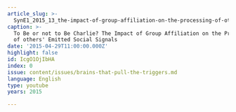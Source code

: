 ```yaml
---
article_slug: >-
  SynE1_2015_13_the-impact-of-group-affiliation-on-the-processing-of-others-emitted-social-signals
caption: >-
  To Be or not to Be Charlie? The Impact of Group Affiliation on the Processing
  of others' Emitted Social Signals
date: '2015-04-29T11:00:00.000Z'
highlight: false
id: IcgO1OjIbHA
index: 0
issue: content/issues/brains-that-pull-the-triggers.md
language: English
type: youtube
years: 2015

---
```


